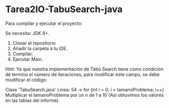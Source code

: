 # Tarea2IO-TabuSearch-java

Para compilar y ejecutar el proyecto:

Se necesita: JDK 8+.

1. Clonar el repositorio
2. Añadir la carpeta a tu IDE.
3. Compilar.
4. Ejecutar Main.


Hint: Ya que nuestra implementación de Tabú Search tiene como condición de termino el número de iteraciones,
para modificar este campo, se debe modificar el código:

Clase 'TabuSearch.java'
  Linea: 54 -> for (int i = 0; i < tamanoProblema; i++)
  Multiplicar el tamanoProblema por un n de 1 a 10 (Así obtuvimos los valores en las tablas del informe).
